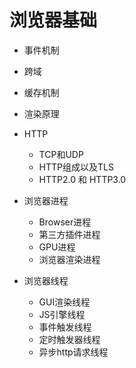 # 浏览器基础

* 事件机制
* 跨域
* 缓存机制
* 渲染原理
* HTTP
  * TCP和UDP
  * HTTP组成以及TLS
  * HTTP2.0 和 HTTP3.0

* 浏览器进程
  * Browser进程
  * 第三方插件进程
  * GPU进程
  * 浏览器渲染进程
* 浏览器线程
  * GUI渲染线程
  * JS引擎线程
  * 事件触发线程
  * 定时触发器线程
  * 异步http请求线程

<!-- https://www.cnblogs.com/wangweizhang/articles/8328606.html -->